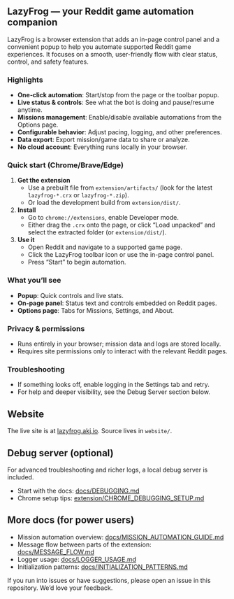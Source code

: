 ## LazyFrog — your Reddit game automation companion

LazyFrog is a browser extension that adds an in-page control panel and a convenient popup to help you automate supported Reddit game experiences. It focuses on a smooth, user-friendly flow with clear status, control, and safety features.

### Highlights
- **One‑click automation**: Start/stop from the page or the toolbar popup.
- **Live status & controls**: See what the bot is doing and pause/resume anytime.
- **Missions management**: Enable/disable available automations from the Options page.
- **Configurable behavior**: Adjust pacing, logging, and other preferences.
- **Data export**: Export mission/game data to share or analyze.
- **No cloud account**: Everything runs locally in your browser.

### Quick start (Chrome/Brave/Edge)
1. **Get the extension**
   - Use a prebuilt file from `extension/artifacts/` (look for the latest `lazyfrog-*.crx` or `lazyfrog-*.zip`).
   - Or load the development build from `extension/dist/`.
2. **Install**
   - Go to `chrome://extensions`, enable Developer mode.
   - Either drag the `.crx` onto the page, or click “Load unpacked” and select the extracted folder (or `extension/dist/`).
3. **Use it**
   - Open Reddit and navigate to a supported game page.
   - Click the LazyFrog toolbar icon or use the in-page control panel.
   - Press “Start” to begin automation.

### What you’ll see
- **Popup**: Quick controls and live stats.
- **On‑page panel**: Status text and controls embedded on Reddit pages.
- **Options page**: Tabs for Missions, Settings, and About.

### Privacy & permissions
- Runs entirely in your browser; mission data and logs are stored locally.
- Requires site permissions only to interact with the relevant Reddit pages.

### Troubleshooting
- If something looks off, enable logging in the Settings tab and retry.
- For help and deeper visibility, see the Debug Server section below.

## Website
The live site is at [lazyfrog.akj.io](https://lazyfrog.akj.io/). Source lives in `website/`.

## Debug server (optional)
For advanced troubleshooting and richer logs, a local debug server is included.
- Start with the docs: [docs/DEBUGGING.md](docs/DEBUGGING.md)
- Chrome setup tips: [extension/CHROME_DEBUGGING_SETUP.md](extension/CHROME_DEBUGGING_SETUP.md)

## More docs (for power users)
- Mission automation overview: [docs/MISSION_AUTOMATION_GUIDE.md](docs/MISSION_AUTOMATION_GUIDE.md)
- Message flow between parts of the extension: [docs/MESSAGE_FLOW.md](docs/MESSAGE_FLOW.md)
- Logger usage: [docs/LOGGER_USAGE.md](docs/LOGGER_USAGE.md)
- Initialization patterns: [docs/INITIALIZATION_PATTERNS.md](docs/INITIALIZATION_PATTERNS.md)

If you run into issues or have suggestions, please open an issue in this repository. We’d love your feedback.